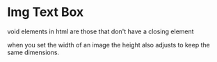 # Img Text Box

void elements in html are those that don't have a closing element

when you set the width of an image the height also adjusts to keep the same dimensions.
